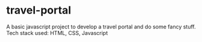 # travel-portal
A basic javascript project to develop a travel portal and do some fancy stuff.
Tech stack used: HTML, CSS, Javascript

